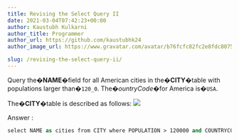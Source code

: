 ```yaml
---
title: Revising the Select Query II
date: 2021-03-04T07:42:23+00:00
author: Kaustubh Kulkarni
author_title: Programmer
author_url: https://github.com/kaustubhk24
author_image_url: https://www.gravatar.com/avatar/b76fcfc82fc2e8fdc8075636f1735f61?s=200

slug: /revising-the-select-query-ii/
---
```

Query the�**NAME**�field for all American cities in the�**CITY**�table with populations larger than�`120_0`. The�_ountryCode_�for America is�`USA`.

The�**CITY**�table is described as follows:
![](http://blog.kaustubh.codes/imgs/wp-content/uploads/2021/03/1449729804-f21d187d0f-CITY-1.jpg) 

Answer :

```vb title="file.vb"
select NAME as cities from CITY where POPULATION > 120000 and COUNTRYCODE='USA' ;
```
